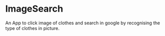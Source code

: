# ImageSearch
An App to click image of clothes and search in google by recognising the type of clothes in picture.
